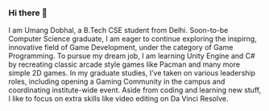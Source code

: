 ### Hi there 👋



I am Umang Dobhal, a B.Tech CSE student from Delhi.
Soon-to-be Computer Science graduate, I am eager to continue exploring the inspirng, innovative field of Game Development, under the category of Game Programming. To pursue my dream job, I am learning Unity Engine and C# by recreating classic arcade style games like Pacman and many more simple 2D games.
In my graduate studies, I’ve taken on various leadership roles, including opening a Gaming Community in the campus and coordinating institute-wide event.
Aside from coding and learning new stuff, I like to focus on extra skills like video editing on Da Vinci Resolve.
